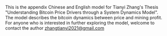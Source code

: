 This is the appendix Chinese and English model for Tianyi Zhang's Thesis "Understanding Bitcoin Price Drivers through a System Dynamics Model". The model describes the bitcoin dynamics between price and mining profit. For anyone who is interested in further exploring the model, welcome to contact the author zhangtianyi2021@gmail.com
